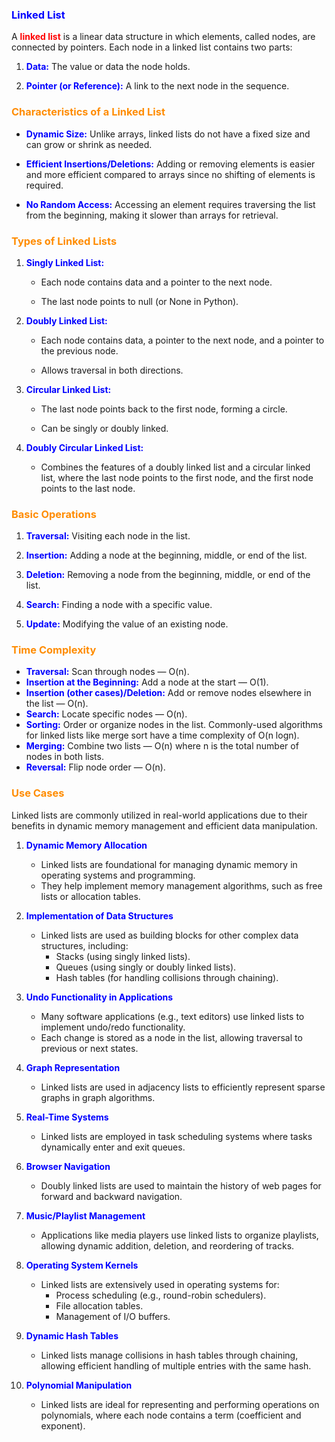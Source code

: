 ### <b style="color:blue">Linked List</b>
A <b style="color:red">linked list</b> is a linear data structure in which elements, called nodes, are connected by pointers. Each node in a linked list contains two parts:

1.  <b style="color:blue">Data:</b> The value or data the node holds.
    
2.  <b style="color:blue">Pointer (or Reference):</b> A link to the next node in the sequence.
    

### <b style="color:darkorange">Characteristics of a Linked List</b>

*  <b style="color:blue">Dynamic Size:</b> Unlike arrays, linked lists do not have a fixed size and can grow or shrink as needed.
    
*  <b style="color:blue">Efficient Insertions/Deletions:</b> Adding or removing elements is easier and more efficient compared to arrays since no shifting of elements is required.
    
*  <b style="color:blue">No Random Access:</b> Accessing an element requires traversing the list from the beginning, making it slower than arrays for retrieval.
    

### <b style="color:darkorange">Types of Linked Lists</b>

1.  <b style="color:blue">Singly Linked List:</b>
    
    *   Each node contains data and a pointer to the next node.

    *   The last node points to null (or None in Python).
        
2.  <b style="color:blue">Doubly Linked List:</b>
    
    *   Each node contains data, a pointer to the next node, and a pointer to the previous node.
        
    *   Allows traversal in both directions.
        
3.  <b style="color:blue">Circular Linked List:</b>
    
    *   The last node points back to the first node, forming a circle.
        
    *   Can be singly or doubly linked.
        
4.  <b style="color:blue">Doubly Circular Linked List:</b>
    
    *   Combines the features of a doubly linked list and a circular linked list, where the last node points to the first node, and the first node points to the last node.
        

### <b style="color:darkorange">Basic Operations</b>

1.  <b style="color:blue">Traversal:</b> Visiting each node in the list.
    
2.  <b style="color:blue">Insertion:</b> Adding a node at the beginning, middle, or end of the list.
    
3.  <b style="color:blue">Deletion:</b> Removing a node from the beginning, middle, or end of the list.
    
4.  <b style="color:blue">Search:</b> Finding a node with a specific value.
    
5.  <b style="color:blue">Update:</b> Modifying the value of an existing node.


### <b style="color:darkorange">Time Complexity</b>
- <b style="color:blue">Traversal:</b> Scan through nodes — O(n).
- <b style="color:blue">Insertion at the Beginning:</b> Add a node at the start — O(1).
- <b style="color:blue">Insertion (other cases)/Deletion:</b> Add or remove nodes elsewhere in the list — O(n).
- <b style="color:blue">Search:</b> Locate specific nodes — O(n).
- <b style="color:blue">Sorting:</b> Order or organize nodes in the list. Commonly-used algorithms for linked lists like merge sort have a time complexity of O(n logn).
- <b style="color:blue">Merging:</b> Combine two lists — O(n) where n is the total number of nodes in both lists.
- <b style="color:blue">Reversal:</b> Flip node order — O(n).

### <b style="color:darkorange">Use Cases</b>

Linked lists are commonly utilized in real-world applications due to their benefits in dynamic memory management and efficient data manipulation.

1. <b style="color:blue">Dynamic Memory Allocation</b>
    - Linked lists are foundational for managing dynamic memory in operating systems and programming.
    - They help implement memory management algorithms, such as free lists or allocation tables.

2. <b style="color:blue">Implementation of Data Structures</b>
    - Linked lists are used as building blocks for other complex data structures, including:
        - Stacks (using singly linked lists).
        - Queues (using singly or doubly linked lists).
        - Hash tables (for handling collisions through chaining).

3. <b style="color:blue">Undo Functionality in Applications</b>
    - Many software applications (e.g., text editors) use linked lists to implement undo/redo functionality.
    - Each change is stored as a node in the list, allowing traversal to previous or next states.

4. <b style="color:blue">Graph Representation</b>
    - Linked lists are used in adjacency lists to efficiently represent sparse graphs in graph algorithms.

5. <b style="color:blue">Real-Time Systems</b>
    - Linked lists are employed in task scheduling systems where tasks dynamically enter and exit queues.

6. <b style="color:blue">Browser Navigation</b>
    - Doubly linked lists are used to maintain the history of web pages for forward and backward navigation.

7. <b style="color:blue">Music/Playlist Management</b>
    - Applications like media players use linked lists to organize playlists, allowing dynamic addition, deletion, and reordering of tracks.

8. <b style="color:blue">Operating System Kernels</b>
    - Linked lists are extensively used in operating systems for:
        - Process scheduling (e.g., round-robin schedulers).
        - File allocation tables.
        - Management of I/O buffers.


9. <b style="color:blue">Dynamic Hash Tables</b>
    - Linked lists manage collisions in hash tables through chaining, allowing efficient handling of multiple entries with the same hash.

10. <b style="color:blue">Polynomial Manipulation</b>
    - Linked lists are ideal for representing and performing operations on polynomials, where each node contains a term (coefficient and exponent).


